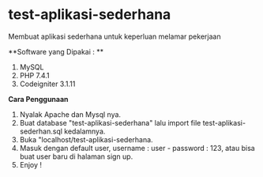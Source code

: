 # test-aplikasi-sederhana
Membuat aplikasi sederhana untuk keperluan melamar pekerjaan

**Software yang Dipakai : **  
1. MySQL
2. PHP 7.4.1
3. Codeigniter 3.1.11

**Cara Penggunaan**
1. Nyalak Apache dan Mysql nya.
2. Buat database "test-aplikasi-sederhana" lalu import file test-aplikasi-sederhan.sql kedalamnya.
3. Buka "localhost/test-aplikasi-sederhana.
4. Masuk dengan default user, username : user - password : 123, atau bisa buat user baru di halaman sign up.
5. Enjoy !
